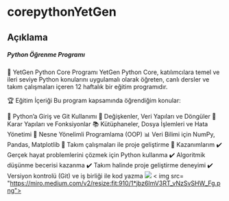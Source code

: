 # corepythonYetGen

## Açıklama

##### Python Öğrenme Programı

📌 YetGen Python Core Programı
YetGen Python Core, katılımcılara temel ve ileri seviye Python konularını uygulamalı olarak öğreten, canlı dersler ve takım çalışmaları içeren 12 haftalık bir eğitim programıdır.

🏆 Eğitim İçeriği
Bu program kapsamında öğrendiğim konular:

🐍 Python’a Giriş ve Git Kullanımı
🔢 Değişkenler, Veri Yapıları ve Döngüler
🔄 Karar Yapıları ve Fonksiyonlar
📚 Kütüphaneler, Dosya İşlemleri ve Hata Yönetimi
🎯 Nesne Yönelimli Programlama (OOP)
📊 Veri Bilimi için NumPy, Pandas, Matplotlib
🚀 Takım çalışmaları ile proje geliştirme
🚀 Kazanımlarım
✔️ Gerçek hayat problemlerini çözmek için Python kullanma
✔️ Algoritmik düşünme becerisi kazanma
✔️ Takım halinde proje geliştirme deneyimi
✔️ Versiyon kontrolü (Git) ve iş birliği ile kod yazma
<img src= "https://miro.medium.com/v2/resize:fit:910/1*jbz6ImV3RT_vNzSvSHW_Fg.png"> 
< img src= "https://miro.medium.com/v2/resize:fit:910/1*jbz6ImV3RT_vNzSvSHW_Fg.png">
